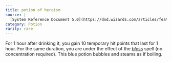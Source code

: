 ```yaml
---
title: potion of heroism
source: |
  [System Reference Document 5.0](https://dnd.wizards.com/articles/features/systems-reference-document-srd)
category: Potion
rarity: rare
---
```


For 1 hour after drinking it, you gain 10 temporary hit points that last for 1 hour. For the same duration, you are under the effect of the [*bless*](/spells/bless/) spell (no concentration required). This blue potion bubbles and steams as if boiling.

